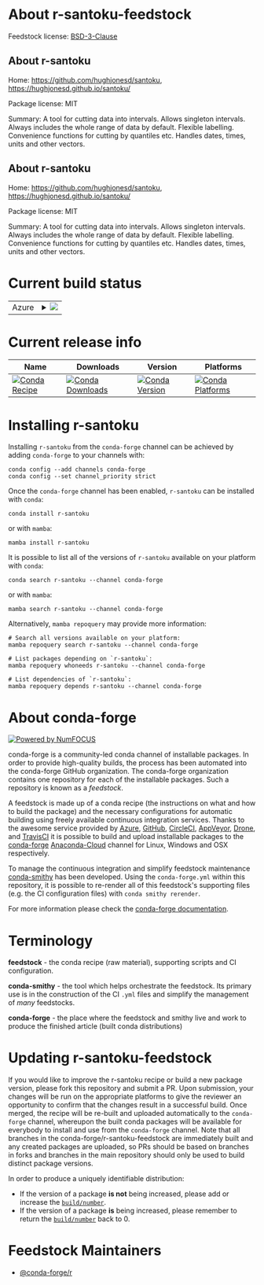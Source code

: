 About r-santoku-feedstock
=========================

Feedstock license: [BSD-3-Clause](https://github.com/conda-forge/r-santoku-feedstock/blob/main/LICENSE.txt)


About r-santoku
---------------

Home: https://github.com/hughjonesd/santoku, https://hughjonesd.github.io/santoku/

Package license: MIT

Summary: A tool for cutting data into intervals. Allows singleton intervals. Always includes the whole range of data by default. Flexible labelling. Convenience functions for cutting by quantiles etc. Handles dates, times, units and other vectors.

About r-santoku
---------------

Home: https://github.com/hughjonesd/santoku, https://hughjonesd.github.io/santoku/

Package license: MIT

Summary: A tool for cutting data into intervals. Allows singleton intervals. Always includes the whole range of data by default. Flexible labelling. Convenience functions for cutting by quantiles etc. Handles dates, times, units and other vectors.

Current build status
====================


<table>
    
  <tr>
    <td>Azure</td>
    <td>
      <details>
        <summary>
          <a href="https://dev.azure.com/conda-forge/feedstock-builds/_build/latest?definitionId=16376&branchName=main">
            <img src="https://dev.azure.com/conda-forge/feedstock-builds/_apis/build/status/r-santoku-feedstock?branchName=main">
          </a>
        </summary>
        <table>
          <thead><tr><th>Variant</th><th>Status</th></tr></thead>
          <tbody><tr>
              <td>linux_64_r_base4.2</td>
              <td>
                <a href="https://dev.azure.com/conda-forge/feedstock-builds/_build/latest?definitionId=16376&branchName=main">
                  <img src="https://dev.azure.com/conda-forge/feedstock-builds/_apis/build/status/r-santoku-feedstock?branchName=main&jobName=linux&configuration=linux%20linux_64_r_base4.2" alt="variant">
                </a>
              </td>
            </tr><tr>
              <td>linux_64_r_base4.3</td>
              <td>
                <a href="https://dev.azure.com/conda-forge/feedstock-builds/_build/latest?definitionId=16376&branchName=main">
                  <img src="https://dev.azure.com/conda-forge/feedstock-builds/_apis/build/status/r-santoku-feedstock?branchName=main&jobName=linux&configuration=linux%20linux_64_r_base4.3" alt="variant">
                </a>
              </td>
            </tr><tr>
              <td>osx_64_r_base4.2</td>
              <td>
                <a href="https://dev.azure.com/conda-forge/feedstock-builds/_build/latest?definitionId=16376&branchName=main">
                  <img src="https://dev.azure.com/conda-forge/feedstock-builds/_apis/build/status/r-santoku-feedstock?branchName=main&jobName=osx&configuration=osx%20osx_64_r_base4.2" alt="variant">
                </a>
              </td>
            </tr><tr>
              <td>osx_64_r_base4.3</td>
              <td>
                <a href="https://dev.azure.com/conda-forge/feedstock-builds/_build/latest?definitionId=16376&branchName=main">
                  <img src="https://dev.azure.com/conda-forge/feedstock-builds/_apis/build/status/r-santoku-feedstock?branchName=main&jobName=osx&configuration=osx%20osx_64_r_base4.3" alt="variant">
                </a>
              </td>
            </tr><tr>
              <td>win_64</td>
              <td>
                <a href="https://dev.azure.com/conda-forge/feedstock-builds/_build/latest?definitionId=16376&branchName=main">
                  <img src="https://dev.azure.com/conda-forge/feedstock-builds/_apis/build/status/r-santoku-feedstock?branchName=main&jobName=win&configuration=win%20win_64_" alt="variant">
                </a>
              </td>
            </tr>
          </tbody>
        </table>
      </details>
    </td>
  </tr>
</table>

Current release info
====================

| Name | Downloads | Version | Platforms |
| --- | --- | --- | --- |
| [![Conda Recipe](https://img.shields.io/badge/recipe-r--santoku-green.svg)](https://anaconda.org/conda-forge/r-santoku) | [![Conda Downloads](https://img.shields.io/conda/dn/conda-forge/r-santoku.svg)](https://anaconda.org/conda-forge/r-santoku) | [![Conda Version](https://img.shields.io/conda/vn/conda-forge/r-santoku.svg)](https://anaconda.org/conda-forge/r-santoku) | [![Conda Platforms](https://img.shields.io/conda/pn/conda-forge/r-santoku.svg)](https://anaconda.org/conda-forge/r-santoku) |

Installing r-santoku
====================

Installing `r-santoku` from the `conda-forge` channel can be achieved by adding `conda-forge` to your channels with:

```
conda config --add channels conda-forge
conda config --set channel_priority strict
```

Once the `conda-forge` channel has been enabled, `r-santoku` can be installed with `conda`:

```
conda install r-santoku
```

or with `mamba`:

```
mamba install r-santoku
```

It is possible to list all of the versions of `r-santoku` available on your platform with `conda`:

```
conda search r-santoku --channel conda-forge
```

or with `mamba`:

```
mamba search r-santoku --channel conda-forge
```

Alternatively, `mamba repoquery` may provide more information:

```
# Search all versions available on your platform:
mamba repoquery search r-santoku --channel conda-forge

# List packages depending on `r-santoku`:
mamba repoquery whoneeds r-santoku --channel conda-forge

# List dependencies of `r-santoku`:
mamba repoquery depends r-santoku --channel conda-forge
```


About conda-forge
=================

[![Powered by
NumFOCUS](https://img.shields.io/badge/powered%20by-NumFOCUS-orange.svg?style=flat&colorA=E1523D&colorB=007D8A)](https://numfocus.org)

conda-forge is a community-led conda channel of installable packages.
In order to provide high-quality builds, the process has been automated into the
conda-forge GitHub organization. The conda-forge organization contains one repository
for each of the installable packages. Such a repository is known as a *feedstock*.

A feedstock is made up of a conda recipe (the instructions on what and how to build
the package) and the necessary configurations for automatic building using freely
available continuous integration services. Thanks to the awesome service provided by
[Azure](https://azure.microsoft.com/en-us/services/devops/), [GitHub](https://github.com/),
[CircleCI](https://circleci.com/), [AppVeyor](https://www.appveyor.com/),
[Drone](https://cloud.drone.io/welcome), and [TravisCI](https://travis-ci.com/)
it is possible to build and upload installable packages to the
[conda-forge](https://anaconda.org/conda-forge) [Anaconda-Cloud](https://anaconda.org/)
channel for Linux, Windows and OSX respectively.

To manage the continuous integration and simplify feedstock maintenance
[conda-smithy](https://github.com/conda-forge/conda-smithy) has been developed.
Using the ``conda-forge.yml`` within this repository, it is possible to re-render all of
this feedstock's supporting files (e.g. the CI configuration files) with ``conda smithy rerender``.

For more information please check the [conda-forge documentation](https://conda-forge.org/docs/).

Terminology
===========

**feedstock** - the conda recipe (raw material), supporting scripts and CI configuration.

**conda-smithy** - the tool which helps orchestrate the feedstock.
                   Its primary use is in the construction of the CI ``.yml`` files
                   and simplify the management of *many* feedstocks.

**conda-forge** - the place where the feedstock and smithy live and work to
                  produce the finished article (built conda distributions)


Updating r-santoku-feedstock
============================

If you would like to improve the r-santoku recipe or build a new
package version, please fork this repository and submit a PR. Upon submission,
your changes will be run on the appropriate platforms to give the reviewer an
opportunity to confirm that the changes result in a successful build. Once
merged, the recipe will be re-built and uploaded automatically to the
`conda-forge` channel, whereupon the built conda packages will be available for
everybody to install and use from the `conda-forge` channel.
Note that all branches in the conda-forge/r-santoku-feedstock are
immediately built and any created packages are uploaded, so PRs should be based
on branches in forks and branches in the main repository should only be used to
build distinct package versions.

In order to produce a uniquely identifiable distribution:
 * If the version of a package **is not** being increased, please add or increase
   the [``build/number``](https://docs.conda.io/projects/conda-build/en/latest/resources/define-metadata.html#build-number-and-string).
 * If the version of a package **is** being increased, please remember to return
   the [``build/number``](https://docs.conda.io/projects/conda-build/en/latest/resources/define-metadata.html#build-number-and-string)
   back to 0.

Feedstock Maintainers
=====================

* [@conda-forge/r](https://github.com/conda-forge/r/)

